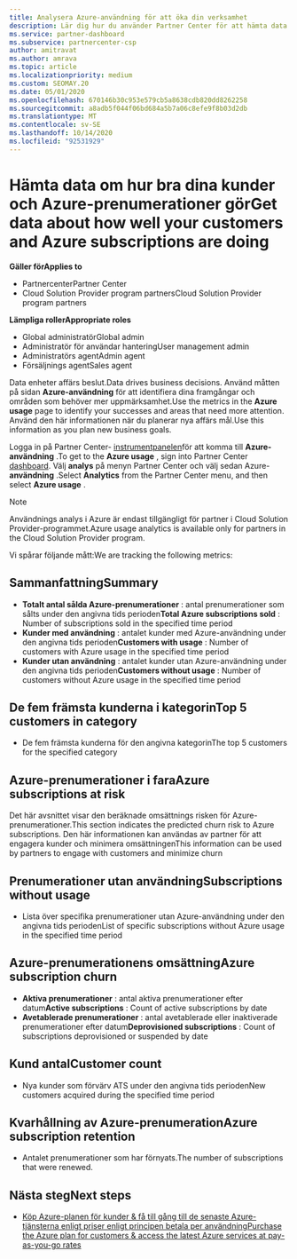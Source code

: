 ```yaml
---
title: Analysera Azure-användning för att öka din verksamhet
description: Lär dig hur du använder Partner Center för att hämta data om användningen av dina kunders Azure-prenumerationer. Data innehåller prenumerationer som säljs, i risk och som används.
ms.service: partner-dashboard
ms.subservice: partnercenter-csp
author: amitravat
ms.author: amrava
ms.topic: article
ms.localizationpriority: medium
ms.custom: SEOMAY.20
ms.date: 05/01/2020
ms.openlocfilehash: 670146b30c953e579cb5a8638cdb820dd8262258
ms.sourcegitcommit: a8adb5f044f06bd684a5b7a06c8efe9f8b03d2db
ms.translationtype: MT
ms.contentlocale: sv-SE
ms.lasthandoff: 10/14/2020
ms.locfileid: "92531929"
---
```

# <a name="get-data-about-how-well-your-customers-and-azure-subscriptions-are-doing"></a><span data-ttu-id="aac0d-104">Hämta data om hur bra dina kunder och Azure-prenumerationer gör</span><span class="sxs-lookup"><span data-stu-id="aac0d-104">Get data about how well your customers and Azure subscriptions are doing</span></span>

<span data-ttu-id="aac0d-105">**Gäller för**</span><span class="sxs-lookup"><span data-stu-id="aac0d-105">**Applies to**</span></span>

- <span data-ttu-id="aac0d-106">Partnercenter</span><span class="sxs-lookup"><span data-stu-id="aac0d-106">Partner Center</span></span>
- <span data-ttu-id="aac0d-107">Cloud Solution Provider program partners</span><span class="sxs-lookup"><span data-stu-id="aac0d-107">Cloud Solution Provider program partners</span></span>

<span data-ttu-id="aac0d-108">**Lämpliga roller**</span><span class="sxs-lookup"><span data-stu-id="aac0d-108">**Appropriate roles**</span></span>

- <span data-ttu-id="aac0d-109">Global administratör</span><span class="sxs-lookup"><span data-stu-id="aac0d-109">Global admin</span></span>
- <span data-ttu-id="aac0d-110">Administratör för användar hantering</span><span class="sxs-lookup"><span data-stu-id="aac0d-110">User management admin</span></span>
- <span data-ttu-id="aac0d-111">Administratörs agent</span><span class="sxs-lookup"><span data-stu-id="aac0d-111">Admin agent</span></span>
- <span data-ttu-id="aac0d-112">Försäljnings agent</span><span class="sxs-lookup"><span data-stu-id="aac0d-112">Sales agent</span></span>

<span data-ttu-id="aac0d-113">Data enheter affärs beslut.</span><span class="sxs-lookup"><span data-stu-id="aac0d-113">Data drives business decisions.</span></span> <span data-ttu-id="aac0d-114">Använd måtten på sidan **Azure-användning** för att identifiera dina framgångar och områden som behöver mer uppmärksamhet.</span><span class="sxs-lookup"><span data-stu-id="aac0d-114">Use the metrics in the **Azure usage** page to identify your successes and areas that need more attention.</span></span> <span data-ttu-id="aac0d-115">Använd den här informationen när du planerar nya affärs mål.</span><span class="sxs-lookup"><span data-stu-id="aac0d-115">Use this information as you plan new business goals.</span></span>

<span data-ttu-id="aac0d-116">Logga in på Partner Center- [instrumentpanelen](https:/partner.microsoft.com/dashboard)för att komma till **Azure-användning** .</span><span class="sxs-lookup"><span data-stu-id="aac0d-116">To get to the **Azure usage** , sign into Partner Center [dashboard](https:/partner.microsoft.com/dashboard).</span></span> <span data-ttu-id="aac0d-117">Välj **analys** på menyn Partner Center och välj sedan Azure- **användning** .</span><span class="sxs-lookup"><span data-stu-id="aac0d-117">Select **Analytics** from the Partner Center menu, and then select **Azure usage** .</span></span>

> [!NOTE]
> <span data-ttu-id="aac0d-118">Användnings analys i Azure är endast tillgängligt för partner i Cloud Solution Provider-programmet.</span><span class="sxs-lookup"><span data-stu-id="aac0d-118">Azure usage analytics is available only for partners in the Cloud Solution Provider program.</span></span>

<span data-ttu-id="aac0d-119">Vi spårar följande mått:</span><span class="sxs-lookup"><span data-stu-id="aac0d-119">We are tracking the following metrics:</span></span>

## <a name="summary"></a><span data-ttu-id="aac0d-120">Sammanfattning</span><span class="sxs-lookup"><span data-stu-id="aac0d-120">Summary</span></span>

- <span data-ttu-id="aac0d-121">**Totalt antal sålda Azure-prenumerationer** : antal prenumerationer som sålts under den angivna tids perioden</span><span class="sxs-lookup"><span data-stu-id="aac0d-121">**Total Azure subscriptions sold** : Number of subscriptions sold in the specified time period</span></span>  
- <span data-ttu-id="aac0d-122">**Kunder med användning** : antalet kunder med Azure-användning under den angivna tids perioden</span><span class="sxs-lookup"><span data-stu-id="aac0d-122">**Customers with usage** : Number of customers with Azure usage in the specified time period</span></span>  
- <span data-ttu-id="aac0d-123">**Kunder utan användning** : antalet kunder utan Azure-användning under den angivna tids perioden</span><span class="sxs-lookup"><span data-stu-id="aac0d-123">**Customers without usage** : Number of customers without Azure usage in the specified time period</span></span>  

## <a name="top-5-customers-in-category"></a><span data-ttu-id="aac0d-124">De fem främsta kunderna i kategorin</span><span class="sxs-lookup"><span data-stu-id="aac0d-124">Top 5 customers in category</span></span>

- <span data-ttu-id="aac0d-125">De fem främsta kunderna för den angivna kategorin</span><span class="sxs-lookup"><span data-stu-id="aac0d-125">The top 5 customers for the specified category</span></span>  

## <a name="azure-subscriptions-at-risk"></a><span data-ttu-id="aac0d-126">Azure-prenumerationer i fara</span><span class="sxs-lookup"><span data-stu-id="aac0d-126">Azure subscriptions at risk</span></span>

<span data-ttu-id="aac0d-127">Det här avsnittet visar den beräknade omsättnings risken för Azure-prenumerationer.</span><span class="sxs-lookup"><span data-stu-id="aac0d-127">This section indicates the predicted churn risk to Azure subscriptions.</span></span> <span data-ttu-id="aac0d-128">Den här informationen kan användas av partner för att engagera kunder och minimera omsättningen</span><span class="sxs-lookup"><span data-stu-id="aac0d-128">This information can be used by partners to engage with customers and minimize churn</span></span>

## <a name="subscriptions-without-usage"></a><span data-ttu-id="aac0d-129">Prenumerationer utan användning</span><span class="sxs-lookup"><span data-stu-id="aac0d-129">Subscriptions without usage</span></span>

- <span data-ttu-id="aac0d-130">Lista över specifika prenumerationer utan Azure-användning under den angivna tids perioden</span><span class="sxs-lookup"><span data-stu-id="aac0d-130">List of specific subscriptions without Azure usage in the specified time period</span></span>  

## <a name="azure-subscription-churn"></a><span data-ttu-id="aac0d-131">Azure-prenumerationens omsättning</span><span class="sxs-lookup"><span data-stu-id="aac0d-131">Azure subscription churn</span></span>

- <span data-ttu-id="aac0d-132">**Aktiva prenumerationer** : antal aktiva prenumerationer efter datum</span><span class="sxs-lookup"><span data-stu-id="aac0d-132">**Active subscriptions** : Count of active subscriptions by date</span></span>  
- <span data-ttu-id="aac0d-133">**Avetablerade prenumerationer** : antal avetablerade eller inaktiverade prenumerationer efter datum</span><span class="sxs-lookup"><span data-stu-id="aac0d-133">**Deprovisioned subscriptions** : Count of subscriptions deprovisioned or suspended by date</span></span>  

## <a name="customer-count"></a><span data-ttu-id="aac0d-134">Kund antal</span><span class="sxs-lookup"><span data-stu-id="aac0d-134">Customer count</span></span>

- <span data-ttu-id="aac0d-135">Nya kunder som förvärv ATS under den angivna tids perioden</span><span class="sxs-lookup"><span data-stu-id="aac0d-135">New customers acquired during the specified time period</span></span>  

## <a name="azure-subscription-retention"></a><span data-ttu-id="aac0d-136">Kvarhållning av Azure-prenumeration</span><span class="sxs-lookup"><span data-stu-id="aac0d-136">Azure subscription retention</span></span>

- <span data-ttu-id="aac0d-137">Antalet prenumerationer som har förnyats.</span><span class="sxs-lookup"><span data-stu-id="aac0d-137">The number of subscriptions that were renewed.</span></span>

 ## <a name="next-steps"></a><span data-ttu-id="aac0d-138">Nästa steg</span><span class="sxs-lookup"><span data-stu-id="aac0d-138">Next steps</span></span>

- [<span data-ttu-id="aac0d-139">Köp Azure-planen för kunder & få till gång till de senaste Azure-tjänsterna enligt priser enligt principen betala per användning</span><span class="sxs-lookup"><span data-stu-id="aac0d-139">Purchase the Azure plan for customers & access the latest Azure services at pay-as-you-go rates</span></span>](purchase-azure-plan.md)
